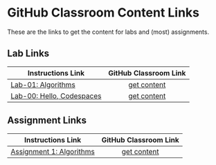 # GitHub Classroom Content Links

These are the links to get the content for labs and (most) assignments.

## Lab Links
| Instructions Link                                                                                                                   | GitHub Classroom Link                                  |
|-------------------------------------------------------------------------------------------------------------------------------------|:------------------------------------------------------:|
| [Lab-01: Algorithms](https://github.com/MRU-MACO-1701-004-202304/lab-instructions/blob/main/lab-01-algorithms.md) | [get content](https://classroom.github.com/a/WZctGML7) |
| [Lab-00: Hello, Codespaces](https://github.com/MRU-MACO-1701-004-202304/lab-instructions/blob/main/lab-00-hello-codespaces.md) | [get content](https://classroom.github.com/a/qoQDfmu4) |


## Assignment Links

| Instructions Link                                                                                                                   | GitHub Classroom Link                                  |
|-------------------------------------------------------------------------------------------------------------------------------------|:------------------------------------------------------:|
| [Assignment 1: Algorithms](https://docs.google.com/document/d/1cm5yaTfboJv78_q7K4UKpcwWFtGqilr7Ahcdzxf-JWs/edit?usp=sharing) | [get content](https://classroom.github.com/a/4vhx3S05) |
